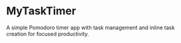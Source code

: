 # MyTaskTimer
A simple Pomodoro timer app with task management and inline task creation for focused productivity.
